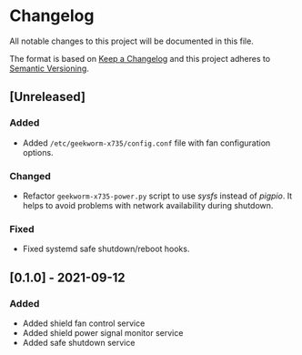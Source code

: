 # Changelog
All notable changes to this project will be documented in this file.

The format is based on [Keep a Changelog](http://keepachangelog.com/en/1.0.0/)
and this project adheres to [Semantic Versioning](http://semver.org/spec/v2.0.0.html).

## [Unreleased]
### Added
- Added `/etc/geekworm-x735/config.conf` file with fan configuration options.
### Changed
- Refactor `geekworm-x735-power.py` script to use *sysfs* instead of *pigpio*. It helps to avoid problems with
  network availability during shutdown.
### Fixed
- Fixed systemd safe shutdown/reboot hooks.


## [0.1.0] - 2021-09-12
### Added
- Added shield fan control service
- Added shield power signal monitor service
- Added safe shutdown service
